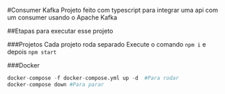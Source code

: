 #Consumer Kafka
Projeto feito com typescript para integrar uma api com um consumer usando o Apache Kafka

##Etapas para executar esse projeto

###Projetos
Cada projeto roda separado
Execute o comando `npm i` e depois `npm start` 

###Docker
```python
docker-compose -f docker-compose.yml up -d  #Para rodar
docker-compose down #Para parar
```
